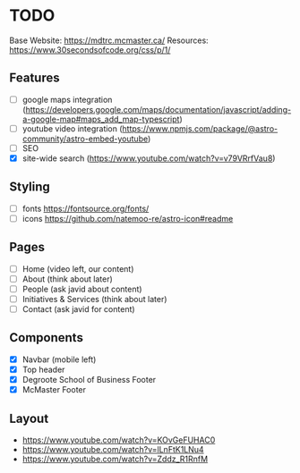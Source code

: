# TODO

Base Website: <https://mdtrc.mcmaster.ca/>
Resources: <https://www.30secondsofcode.org/css/p/1/>

## Features

- [ ] google maps integration (<https://developers.google.com/maps/documentation/javascript/adding-a-google-map#maps_add_map-typescript>)
- [ ] youtube video integration (<https://www.npmjs.com/package/@astro-community/astro-embed-youtube>)
- [ ] SEO
- [x] site-wide search (<https://www.youtube.com/watch?v=v79VRrfVau8>)

## Styling

- [ ] fonts <https://fontsource.org/fonts/>
- [ ] icons <https://github.com/natemoo-re/astro-icon#readme>

## Pages

- [ ] Home (video left, our content)
- [ ] About (think about later)
- [ ] People (ask javid about content)
- [ ] Initiatives & Services (think about later)
- [ ] Contact (ask javid for content)

## Components

- [x] Navbar (mobile left)
- [x] Top header
- [x] Degroote School of Business Footer
- [x] McMaster Footer

## Layout

- <https://www.youtube.com/watch?v=KOvGeFUHAC0>
- <https://www.youtube.com/watch?v=lLnFtK1LNu4>
- <https://www.youtube.com/watch?v=Zddz_R1RnfM>
